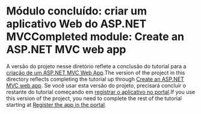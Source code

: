 # <a name="completed-module-create-an-aspnet-mvc-web-app"></a><span data-ttu-id="2ebf3-101">Módulo concluído: criar um aplicativo Web do ASP.NET MVC</span><span class="sxs-lookup"><span data-stu-id="2ebf3-101">Completed module: Create an ASP.NET MVC web app</span></span>

<span data-ttu-id="2ebf3-102">A versão do projeto nesse diretório reflete a conclusão do tutorial para a [criação de um ASP.NET MVC Web App](https://docs.microsoft.com/graph/training/aspnet-tutorial?tutorial-step=1).</span><span class="sxs-lookup"><span data-stu-id="2ebf3-102">The version of the project in this directory reflects completing the tutorial up through [Create an ASP.NET MVC web app](https://docs.microsoft.com/graph/training/aspnet-tutorial?tutorial-step=1).</span></span> <span data-ttu-id="2ebf3-103">Se você usar esta versão do projeto, precisará concluir o restante do tutorial começando em [registrar o aplicativo no portal](https://docs.microsoft.com/graph/training/aspnet-tutorial?tutorial-step=2).</span><span class="sxs-lookup"><span data-stu-id="2ebf3-103">If you use this version of the project, you need to complete the rest of the tutorial starting at [Register the app in the portal](https://docs.microsoft.com/graph/training/aspnet-tutorial?tutorial-step=2).</span></span>
